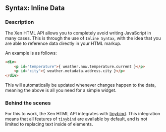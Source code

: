 ## Syntax: Inline Data
### Description

The Xen HTML API allows you to completely avoid writing JavaScript in many cases. This is through the use of `Inline Syntax`, with the idea that you are able to reference data directly in your HTML markup.

An example is as follows:

```html
<div>
    <p id="temperature">{ weather.now.temperature.current }</p>
    <p id="city">{ weather.metadata.address.city }</p>
</div>
```

This will automatically be updated whenever changes happen to the data, meaning the above is all you need for a simple widget.

### Behind the scenes

For this to work, the Xen HTML API integrates with [tinybind](https://blikblum.github.io/tinybind/). This integration means that all features of `tinybind` are available by default, and is not limited to replacing text inside of elements.
